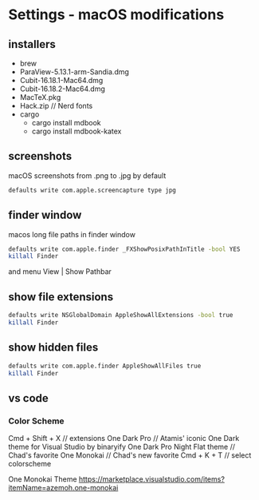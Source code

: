 # Settings - macOS modifications

## installers

* brew
* ParaView-5.13.1-arm-Sandia.dmg
* Cubit-16.18.1-Mac64.dmg
* Cubit-16.18.2-Mac64.dmg
* MacTeX.pkg
* Hack.zip  // Nerd fonts
* cargo
  * cargo install mdbook
  * cargo install mdbook-katex

## screenshots

macOS screenshots from .png to .jpg by default

```sh
defaults write com.apple.screencapture type jpg
```

## finder window

macos long file paths in finder window

```sh
defaults write com.apple.finder _FXShowPosixPathInTitle -bool YES
killall Finder
```

and menu View | Show Pathbar

## show file extensions


```sh
defaults write NSGlobalDomain AppleShowAllExtensions -bool true
killall Finder
```

## show hidden files

```sh
defaults write com.apple.finder AppleShowAllFiles true
killall Finder
```


## vs code


### Color Scheme

Cmd + Shift + X   // extensions
  One Dark Pro    // Atamis' iconic One Dark theme for Visual Studio by binaryify
  One Dark Pro Night Flat theme  // Chad's favorite
  One Monokai     // Chad's new favorite
Cmd + K + T       // select colorscheme


One Monokai Theme
https://marketplace.visualstudio.com/items?itemName=azemoh.one-monokai

